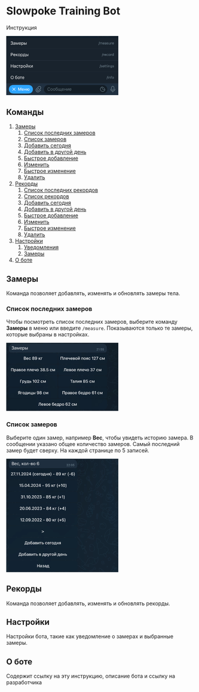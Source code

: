 # Slowpoke Training Bot

Инструкция

<img src="./img/menu.jpeg" alt="menu" width="300"/>

## Команды

1. [Замеры](#measure)
    1. [Список последних замеров](#measure-last-list)
    2. [Список замеров](#measure-list)
    3. [Добавить сегодня](#measure-add-today)
    4. [Добавить в другой день](#measure-add-calendar)
    5. [Быстрое добавление](#measure-add-fast)
    6. [Изменить](#measure-update)
    7. [Быстрое изменение](#measure-update)
    8. [Удалить](#measure-delete)
2. [Рекорды](#record)
    1. [Список последних рекордов](#record-last-list)
    2. [Список рекордов](#record-list)
    3. [Добавить сегодня](#record-add-today)
    4. [Добавить в другой день](#record-add-calendar)
    5. [Быстрое добавление](#record-add-fast)
    6. [Изменить](#record-update)
    7. [Быстрое изменение](#record-update)
    8. [Удалить](#record-delete)
3. [Настройки](#settings)
    1. [Уведомления](#settings-notification)
    1. [Замеры](#settings-measure)
4. [О боте](#info)

## Замеры <a name="measure"></a>

Команда позволяет добавлять, изменять и обновлять замеры тела.

### Список последних замеров <a name="measure-last-list"></a>

Чтобы посмотреть список последних замеров, выберите команду **Замеры** в меню или введите `/measure`.
Показываются только те замеры, которые выбраны в настройках.

<img src="./img/measure-last-list.jpeg" alt="measure-last-list" width="300"/>

### Список замеров <a name="measure-list"></a>

Выберите один замер, например **Вес**, чтобы увидеть историю замера. В сообщении указано общее количество замеров. Самый последний замер будет сверху. На каждой странице по 5 записей.

<img src="./img/measure-list.jpeg" alt="measure-list" width="300"/>

## Рекорды <a name="record"></a>

Команда позволяет добавлять, изменять и обновлять рекорды.

## Настройки <a name="settings"></a>

Настройки бота, такие как уведомление о замерах и выбранные замеры.

## О боте <a name="settings"></a>

Содержит ссылку на эту инструкцию, описание бота и ссылку на разработчика
